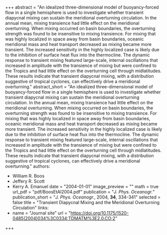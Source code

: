 +++
abstract = "An idealized three-dimensional model of buoyancy-forced flow in a single hemisphere is used to investigate whether transient diapycnal mixing can sustain the meridional overturning circulation. In the annual mean, mixing transience had little effect on the meridional overturning. When mixing occurred on basin boundaries, the overturning strength was found to be insensitive to mixing transience. For mixing that was highly localized in space away from basin boundaries, oceanic meridional mass and heat transport decreased as mixing became more transient. The increased sensitivity in the highly localized case is likely due to the inhibition of surface heat flux into the thermocline. The dynamic response to transient mixing featured large-scale, internal oscillations that increased in amplitude with the transience of mixing but were confined to the Tropics and had little effect on the overturning cell through midlatitudes. These results indicate that transient diapycnal mixing, with a distribution suggestive of tropical cyclones, can effectively drive a meridional overturning."
abstract_short = "An idealized three-dimensional model of buoyancy-forced flow in a single hemisphere is used to investigate whether transient diapycnal mixing can sustain the meridional overturning circulation. In the annual mean, mixing transience had little effect on the meridional overturning. When mixing occurred on basin boundaries, the overturning strength was found to be insensitive to mixing transience. For mixing that was highly localized in space away from basin boundaries, oceanic meridional mass and heat transport decreased as mixing became more transient. The increased sensitivity in the highly localized case is likely due to the inhibition of surface heat flux into the thermocline. The dynamic response to transient mixing featured large-scale, internal oscillations that increased in amplitude with the transience of mixing but were confined to the Tropics and had little effect on the overturning cell through midlatitudes. These results indicate that transient diapycnal mixing, with a distribution suggestive of tropical cyclones, can effectively drive a meridional overturning."
authors:
  - William R. Boos
  - Jeffery R. Scott
  - Kerry A. Emanuel
date = "2004-01-01"
image_preview = ""
math = true
url_pdf = "pdf/BoosEtAl2004.pdf"
publication = "*J. Phys. Oceanogr.*"
publication_short = "*J. Phys. Oceanogr.*, 2004, **34**, 334-341"
selected = false
title = "Transient Diapycnal Mixing and the Meridional Overturning Circulation"
links:
  - name = "Journal site"
    url = "https://doi.org/10.1175/1520-0485(2004)034%3C0334:TDMATM%3E2.0.CO;2" 


+++
